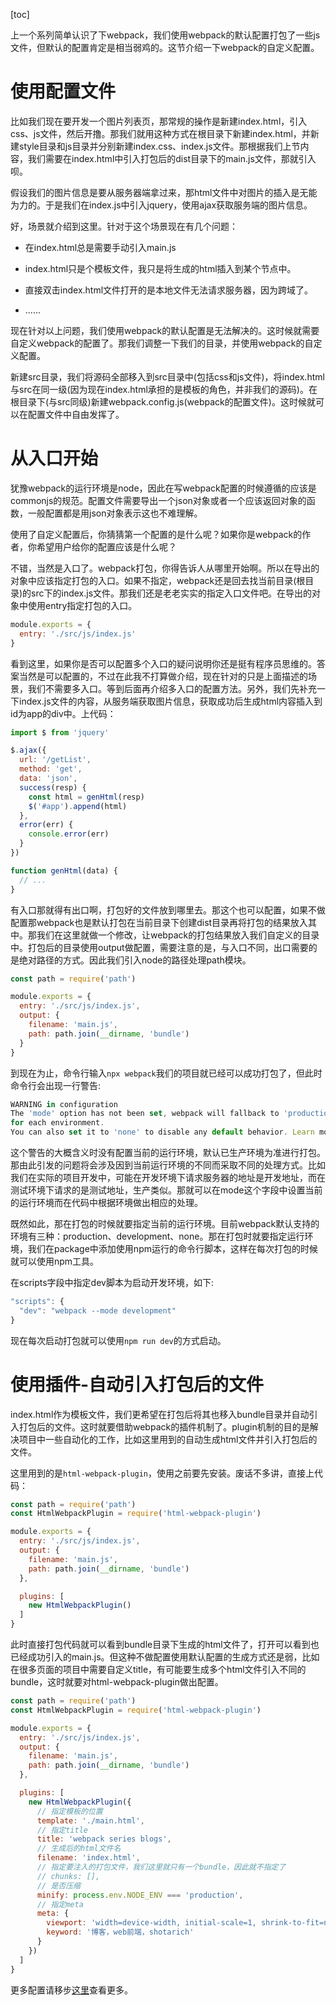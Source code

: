 [toc]

上一个系列简单认识了下webpack，我们使用webpack的默认配置打包了一些js文件，但默认的配置肯定是相当弱鸡的。这节介绍一下webpack的自定义配置。



# 使用配置文件

比如我们现在要开发一个图片列表页，那常规的操作是新建index.html，引入css、js文件，然后开撸。那我们就用这种方式在根目录下新建index.html，并新建style目录和js目录并分别新建index.css、index.js文件。那根据我们上节内容，我们需要在index.html中引入打包后的dist目录下的main.js文件，那就引入呗。

假设我们的图片信息是要从服务器端拿过来，那html文件中对图片的插入是无能为力的。于是我们在index.js中引入jquery，使用ajax获取服务端的图片信息。

好，场景就介绍到这里。针对于这个场景现在有几个问题：

- 在index.html总是需要手动引入main.js

- index.html只是个模板文件，我只是将生成的html插入到某个节点中。
- 直接双击index.html文件打开的是本地文件无法请求服务器，因为跨域了。
- ......

现在针对以上问题，我们使用webpack的默认配置是无法解决的。这时候就需要自定义webpack的配置了。那我们调整一下我们的目录，并使用webpack的自定义配置。

新建src目录，我们将源码全部移入到src目录中(包括css和js文件)，将index.html与src在同一级(因为现在index.html承担的是模板的角色，并非我们的源码)。在根目录下(与src同级)新建webpack.config.js(webpack的配置文件)。这时候就可以在配置文件中自由发挥了。



# 从入口开始

犹豫webpack的运行环境是node，因此在写webpack配置的时候遵循的应该是commonjs的规范。配置文件需要导出一个json对象或者一个应该返回对象的函数，一般配置都是用json对象表示这也不难理解。

使用了自定义配置后，你猜猜第一个配置的是什么呢？如果你是webpack的作者，你希望用户给你的配置应该是什么呢？

不错，当然是入口了。webpack打包，你得告诉人从哪里开始啊。所以在导出的对象中应该指定打包的入口。如果不指定，webpack还是回去找当前目录(根目录)的src下的index.js文件。那我们还是老老实实的指定入口文件吧。在导出的对象中使用entry指定打包的入口。

```javascript
module.exports = {
  entry: './src/js/index.js'
}
```

看到这里，如果你是否可以配置多个入口的疑问说明你还是挺有程序员思维的。答案当然是可以配置的，不过在此我不打算做介绍，现在针对的只是上面描述的场景，我们不需要多入口。等到后面再介绍多入口的配置方法。另外，我们先补充一下index.js文件的内容，从服务端获取图片信息，获取成功后生成html内容插入到id为app的div中。上代码：

```javascript
import $ from 'jquery'

$.ajax({
  url: '/getList',
  method: 'get',
  data: 'json',
  success(resp) {
	const html = genHtml(resp)
    $('#app').append(html)
  },
  error(err) {
    console.error(err)
  }
})

function genHtml(data) {
  // ...
}
```

有入口那就得有出口啊，打包好的文件放到哪里去。那这个也可以配置，如果不做配置那webpack也是默认打包在当前目录下创建dist目录再将打包的结果放入其中。那我们在这里就做一个修改，让webpack的打包结果放入我们自定义的目录中。打包后的目录使用output做配置，需要注意的是，与入口不同，出口需要的是绝对路径的方式。因此我们引入node的路径处理path模块。

```javascript
const path = require('path')

module.exports = {
  entry: './src/js/index.js',
  output: {
    filename: 'main.js',
    path: path.join(__dirname, 'bundle')
  }
}
```

到现在为止，命令行输入`npx webpack`我们的项目就已经可以成功打包了，但此时命令行会出现一行警告:

```javascript
WARNING in configuration
The 'mode' option has not been set, webpack will fallback to 'production' for this value. Set 'mode' option to 'development' or 'production' to enable defaults 
for each environment.
You can also set it to 'none' to disable any default behavior. Learn more: https://webpack.js.org/configuration/mode/
```

这个警告的大概含义时没有配置当前的运行环境，默认已生产环境为准进行打包。那由此引发的问题将会涉及因到当前运行环境的不同而采取不同的处理方式。比如我们在实际的项目开发中，可能在开发环境下请求服务器的地址是开发地址，而在测试环境下请求的是测试地址，生产类似。那就可以在mode这个字段中设置当前的运行环境而在代码中根据环境做出相应的处理。

既然如此，那在打包的时候就要指定当前的运行环境。目前webpack默认支持的环境有三种：production、development、none。那在打包时就要指定运行环境，我们在package中添加使用npm运行的命令行脚本，这样在每次打包的时候就可以使用npm工具。

在scripts字段中指定dev脚本为启动开发环境，如下:

```javascript
"scripts": {
  "dev": "webpack --mode development"
}
```

现在每次启动打包就可以使用`npm run dev`的方式启动。

# 使用插件-自动引入打包后的文件

index.html作为模板文件，我们更希望在打包后将其也移入bundle目录并自动引入打包后的文件。这时就要借助webpack的插件机制了。plugin机制的目的是解决项目中一些自动化的工作，比如这里用到的自动生成html文件并引入打包后的文件。

这里用到的是`html-webpack-plugin`，使用之前要先安装。废话不多讲，直接上代码：

```javascript
const path = require('path')
const HtmlWebpackPlugin = require('html-webpack-plugin')

module.exports = {
  entry: './src/js/index.js',
  output: {
    filename: 'main.js',
    path: path.join(__dirname, 'bundle')
  },

  plugins: [
    new HtmlWebpackPlugin()
  ]
}
```

此时直接打包代码就可以看到bundle目录下生成的html文件了，打开可以看到也已经成功引入的main.js。但这种不做配置使用默认配置的生成方式还是弱，比如在很多页面的项目中需要自定义title，有可能要生成多个html文件引入不同的bundle，这时就要对html-webpack-plugin做出配置。

```javascript
const path = require('path')
const HtmlWebpackPlugin = require('html-webpack-plugin')

module.exports = {
  entry: './src/js/index.js',
  output: {
    filename: 'main.js',
    path: path.join(__dirname, 'bundle')
  },

  plugins: [
    new HtmlWebpackPlugin({
      // 指定模板的位置
      template: './main.html',
      // 指定title
      title: 'webpack series blogs',
      // 生成后的html文件名
      filename: 'index.html',
      // 指定要注入的打包文件，我们这里就只有一个bundle，因此就不指定了
      // chunks: [],
      // 是否压缩
      minify: process.env.NODE_ENV === 'production',
      // 指定meta
      meta: {
        viewport: 'width=device-width, initial-scale=1, shrink-to-fit=no',
        keyword: '博客，web前端，shotarich'
      }
    })
  ]
}
```

更多配置请移步[这里](https://www.npmjs.com/package/html-webpack-plugin)查看更多。

